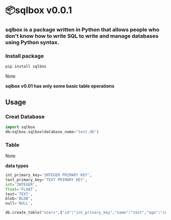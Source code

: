# 📦sqlbox v0.0.1
### sqlbox is a package written in Python that allows people who don't know how to write SQL to write and manage databases using Python syntax.
### Install package
```py
pip install sqlbox
```
> [!NOTE]
> **sqlbox v0.01 has only some basic table operations**
## Usage
### Creat Database
```py
import sqlbox
db=sqlbox.sqlbox(database_name="test.db")
```
### Table
> [!NOTE]
> **data types**<br>
> ```py
> int_primary_key='INTEGER PRIMARY KEY', 
> text_primary_key='TEXT PRIMARY KEY',
> int='INTEGER',
> float='FLOAT',
> text='TEXT',
> blob='BLOB',
> null='NULL',    

```py
db.create_table("users",{"id":"int_prinary_key","name":"text","age":"int"})
```
